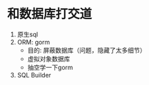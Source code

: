 # 和数据库打交道
1. 原生sql
2. ORM: gorm
    * 目的: 屏蔽数据库（问题，隐藏了太多细节）
    * 虚拟对象数据库
    * 抽空学一下gorm
3. SQL Builder
